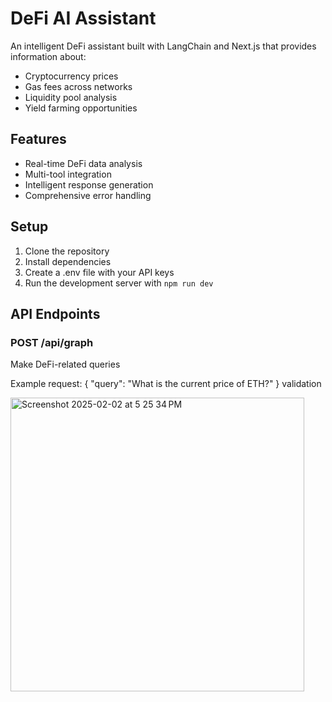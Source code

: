 # DeFi AI Assistant

An intelligent DeFi assistant built with LangChain and Next.js that provides information about:
- Cryptocurrency prices
- Gas fees across networks
- Liquidity pool analysis
- Yield farming opportunities

## Features
- Real-time DeFi data analysis
- Multi-tool integration
- Intelligent response generation
- Comprehensive error handling

## Setup
1. Clone the repository
2. Install dependencies
3. Create a .env file with your API keys
4. Run the development server with `npm run dev`

## API Endpoints

### POST /api/graph
Make DeFi-related queries

Example request:
{
"query": "What is the current price of ETH?"
}
validation


<img width="470" alt="Screenshot 2025-02-02 at 5 25 34 PM" src="https://github.com/user-attachments/assets/d3b9b951-64f9-47c8-8485-603be38b6193" />

